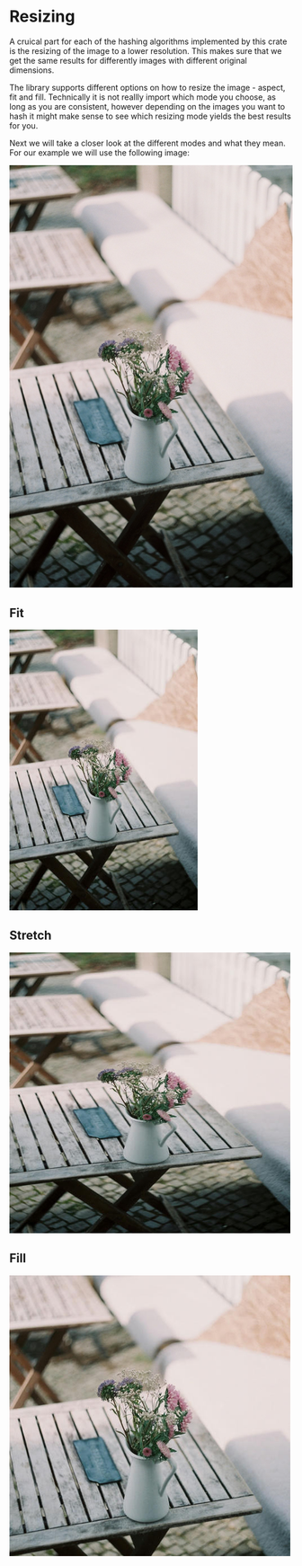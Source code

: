 # Resizing

A cruical part for each of the hashing algorithms implemented by this crate is the resizing of the image to a lower resolution. This makes sure that we get the same results for differently images with different original dimensions.

The library supports different options on how to resize the image - aspect, fit and fill. Technically it is not reallly import which mode you choose, as long as you are consistent, however depending on the images you want to hash it might make sense to see which resizing mode yields the best results for you.

Next we will take a closer look at the different modes and what they mean. For our example we will use the following image:

![Original Image](./images/resizing/original.jpg)

## Fit

![Scaled to Fit](./images/resizing/fit.jpg)

## Stretch

![Stretched Image](./images/resizing/stretch.jpg)

## Fill

![Scaled to Fill](./images/resizing/fill.jpg)
